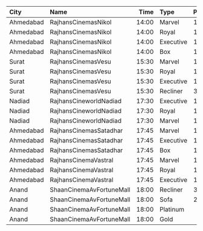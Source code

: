 | City      | Name                     |  Time | Type      | Price | Capacity | Booked |
| :-------- | :----------------------- | ----: | :-------- | ----: | -------: | -----: |
| Ahmedabad | RajhansCinemasNikol      | 14:00 | Marvel    |  110₹ |       26 |      0 |
| Ahmedabad | RajhansCinemasNikol      | 14:00 | Royal     |  140₹ |       73 |      0 |
| Ahmedabad | RajhansCinemasNikol      | 14:00 | Executive |  160₹ |      140 |     21 |
| Ahmedabad | RajhansCinemasNikol      | 14:00 | Box       |  160₹ |       12 |     12 |
| Surat     | RajhansCinemasVesu       | 15:30 | Marvel    |  130₹ |       28 |      0 |
| Surat     | RajhansCinemasVesu       | 15:30 | Royal     |  140₹ |       42 |      0 |
| Surat     | RajhansCinemasVesu       | 15:30 | Executive |  150₹ |       85 |     17 |
| Surat     | RajhansCinemasVesu       | 15:30 | Recliner  |  320₹ |       14 |      7 |
| Nadiad    | RajhansCineworldNadiad   | 17:30 | Executive |  160₹ |      100 |      0 |
| Nadiad    | RajhansCineworldNadiad   | 17:30 | Royal     |  140₹ |      100 |      0 |
| Nadiad    | RajhansCineworldNadiad   | 17:30 | Marvel    |  110₹ |      100 |      0 |
| Ahmedabad | RajhansCinemasSatadhar   | 17:45 | Marvel    |  130₹ |       26 |      0 |
| Ahmedabad | RajhansCinemasSatadhar   | 17:45 | Executive |  150₹ |       71 |      6 |
| Ahmedabad | RajhansCinemasSatadhar   | 17:45 | Box       |  150₹ |        5 |      5 |
| Ahmedabad | RajhansCinemaVastral     | 17:45 | Marvel    |  140₹ |       26 |      0 |
| Ahmedabad | RajhansCinemaVastral     | 17:45 | Royal     |  160₹ |       52 |      0 |
| Ahmedabad | RajhansCinemaVastral     | 17:45 | Executive |  180₹ |      140 |      0 |
| Anand     | ShaanCinemaAvFortuneMall | 18:00 | Recliner  |  300₹ |      100 |      0 |
| Anand     | ShaanCinemaAvFortuneMall | 18:00 | Sofa      |  250₹ |      100 |      0 |
| Anand     | ShaanCinemaAvFortuneMall | 18:00 | Platinum  |   90₹ |      100 |      0 |
| Anand     | ShaanCinemaAvFortuneMall | 18:00 | Gold      |   90₹ |      100 |      0 |